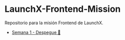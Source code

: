 # LaunchX-Frontend-Mission

Repositorio para la misión Frontend de LaunchX.


- [Semana 1 - Despegue 🚀](https://github.com/Emilio17MC/LaunchX-Frontend-Mission/tree/main/Semana1)
